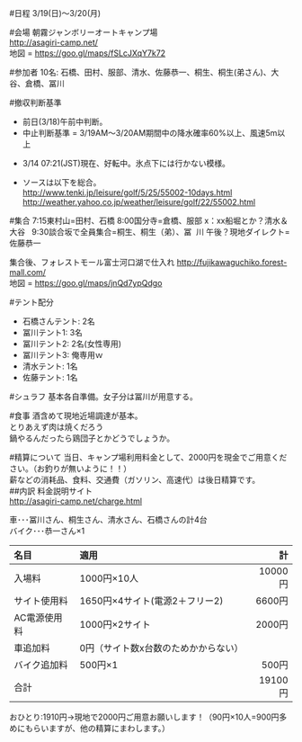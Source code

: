 #日程
3/19(日)〜3/20(月)

#会場
朝霧ジャンボリーオートキャンプ場  
http://asagiri-camp.net/  
地図 = https://goo.gl/maps/fSLcJXqY7k72

#参加者
10名: 石橋、田村、服部、清水、佐藤恭一、桐生、桐生(弟さん)、大谷、倉橋、冨川

#撤収判断基準
* 前日(3/18)午前中判断。
* 中止判断基準 = 3/19AM〜3/20AM期間中の降水確率60%以上、風速5m以上
 - 3/14 07:21(JST)現在、好転中。氷点下には行かない模様。
* ソースは以下を総合。  
http://www.tenki.jp/leisure/golf/5/25/55002-10days.html
http://weather.yahoo.co.jp/weather/leisure/golf/22/55002.html

#集合
7:15東村山=田村、石橋
8:00国分寺=倉橋、服部
x：xx船堀とか？清水＆大谷  
9:30談合坂で全員集合=桐生、桐生（弟）、冨  川
午後？現地ダイレクト=佐藤恭一  

集合後、フォレストモール富士河口湖で仕入れ
http://fujikawaguchiko.forest-mall.com/  
地図 = https://goo.gl/maps/jnQd7ypQdgo

#テント配分
* 石橋さんテント: 2名
* 冨川テント1: 3名
* 冨川テント2: 2名(女性専用)
* 冨川テント3: 俺専用ｗ
* 清水テント: 1名
* 佐藤テント: 1名

#シュラフ
基本各自準備。女子分は冨川が用意する。

#食事
酒含めて現地近場調達が基本。  
とりあえず肉は焼くだろう  
鍋やるんだったら鶏団子とかどうでしょうか。

#精算について
当日、キャンプ場利用料金として、2000円を現金でご用意ください。（お釣りが無いように！！）  
薪などの消耗品、食料、交通費（ガソリン、高速代）は後日精算です。  
##内訳
料金説明サイト  
http://asagiri-camp.net/charge.html

車･･･冨川さん、桐生さん、清水さん、石橋さんの計4台  
バイク･･･恭一さん×1


|名目|適用|計|
|:-----|:----|-----:|
|入場料|1000円×10人|10000円|
|サイト使用料|1650円×4サイト(電源2＋フリー2)|6600円|
|AC電源使用料|1000円×2サイト|2000円|
|車追加料|0円（サイト数x台数のためかからない）|
|バイク追加料|500円×1|500円|  
|合計||19100円|

おひとり:1910円→現地で2000円ご用意お願いします！（90円×10人=900円多めにもらいますが、他の精算にまわします。）
